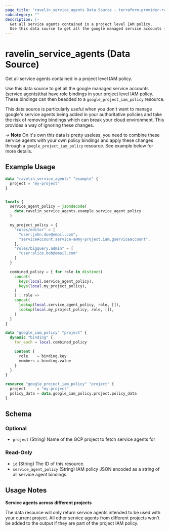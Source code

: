 ```yaml
---
page_title: "ravelin_service_agents Data Source - terraform-provider-ravelin"
subcategory: ""
description: |-
  Get all service agents contained in a project level IAM policy.
  Use this data source to get all the google managed service accounts (service agents)that have role bindings in your project level IAM policy. These bindings can then beadded to a google_project_iam_policy resource.
---
```


# ravelin_service_agents (Data Source)

Get all service agents contained in a project level IAM policy.

Use this data source to get all the google managed service accounts (service agents)that have role bindings in your project level IAM policy. These bindings can then beadded to a `google_project_iam_policy` resource.

This data source is particularly useful when you don't want to manage google's
service agents being added in your authoritative policies and take the risk of
removing bindings which can break your cloud environment. This provides a way of
ignoring these changes.

-> **Note** On it's own this data is pretty useless, you need to combine these
service agents with your own policy bindings and apply these changes through a
`google_project_iam_policy` resource. See example below for more details.

## Example Usage

```terraform
data "ravelin_service_agents" "example" {
  project = "my-project"
}


locals {
  service_agent_policy = jsondecode(
    data.ravelin_service_agents.example.service_agent_policy
  )

  my_project_policy = {
    "roles/editor" = [
      "user:john.doe@email.com",
      "serviceAccount:service-a@my-project.iam.gserviceaccount",
    ],
    "roles/bigquery.admin" = [
      "user:alice.bob@email.com"
    ]
  }

  combined_policy = { for role in distinct(
    concat(
      keys(local.service_agent_policy),
      keys(local.my_project_policy),
    )
    ) : role =>
    concat(
      lookup(local.service_agent_policy, role, []),
      lookup(local.my_project_policy, role, []),
    )
  }
}

data "google_iam_policy" "project" {
  dynamic "binding" {
    for_each = local.combined_policy

    content {
      role    = binding.key
      members = binding.value
    }
  }
}

resource "google_project_iam_policy" "project" {
  project     = "my-project"
  policy_data = data.google_iam_policy.project.policy_data
}
```

<!-- schema generated by tfplugindocs -->
## Schema

### Optional

- `project` (String) Name of the GCP project to fetch service agents for

### Read-Only

- `id` (String) The ID of this resource.
- `service_agent_policy` (String) IAM policy JSON encoded as a string of all service agent bindings

## Usage Notes

**Service agents across different projects**

The data resource will only return service agents intended to be used with your
current project. All other service agents from different projects won't be added
to the output if they are part of the project IAM policy.
